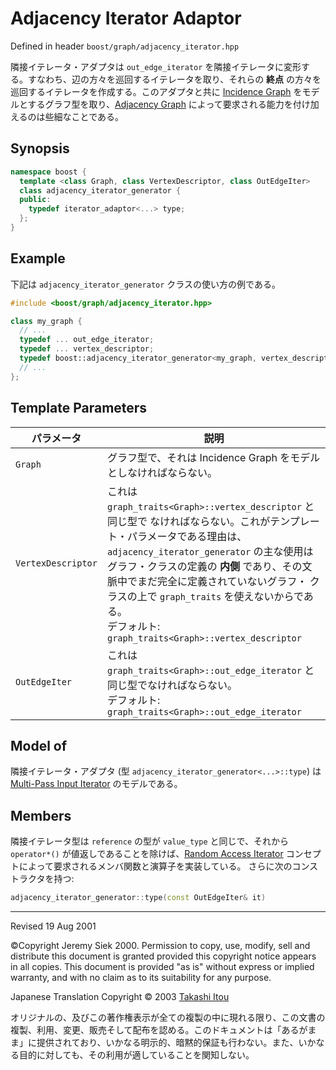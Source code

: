 # Adjacency Iterator Adaptor

Defined in header `boost/graph/adjacency_iterator.hpp`

隣接イテレータ・アダプタは `out_edge_iterator` を隣接イテレータに変形する。すなわち、辺の方々を巡回するイテレータを取り、それらの **終点** の方々を巡回するイテレータを作成する。このアダプタと共に [Incidence Graph](IncidenchGraph.md) をモデルとするグラフ型を取り、[Adjacency Graph](AdjacencyGraph.md) によって要求される能力を付け加えるのは些細なことである。


## Synopsis

```cpp
namespace boost {
  template <class Graph, class VertexDescriptor, class OutEdgeIter>
  class adjacency_iterator_generator {
  public:
    typedef iterator_adaptor<...> type;
  };
}
```


## Example
下記は `adjacency_iterator_generator` クラスの使い方の例である。

```cpp
#include <boost/graph/adjacency_iterator.hpp>

class my_graph {
  // ...
  typedef ... out_edge_iterator;
  typedef ... vertex_descriptor;
  typedef boost::adjacency_iterator_generator<my_graph, vertex_descriptor, out_edge_iterator>::type adjacency_iterator;
  // ...
};
```


## Template Parameters

| パラメータ | 説明 |
|------------|------|
| `Graph`    | グラフ型で、それは Incidence Graph をモデルとしなければならない。 |
| `VertexDescriptor` | これは `graph_traits<Graph>::vertex_descriptor` と同じ型で なければならない。これがテンプレート・パラメータである理由は、 `adjacency_iterator_generator` の主な使用はグラフ・クラスの定義の **内側** であり、その文脈中でまだ完全に定義されていないグラフ・ クラスの上で `graph_traits` を使えないからである。<br/> デフォルト: `graph_traits<Graph>::vertex_descriptor` |
| `OutEdgeIter` | これは `graph_traits<Graph>::out_edge_iterator` と同じ型でなければならない。<br/> デフォルト: `graph_traits<Graph>::out_edge_iterator` |


## Model of
隣接イテレータ・アダプタ (型 `adjacency_iterator_generator<...>::type`) は [Multi-Pass Input Iterator](../utility/MultiPassInputIterator.md) のモデルである。


## Members
隣接イテレータ型は `reference` の型が `value_type` と同じで、それから `operator*()` が値返しであることを除けば、[Random Access Iterator](http://www.sgi.com/tech/stl/RandomAccessIterator.html) コンセプトによって要求されるメンバ関数と演算子を実装している。 さらに次のコンストラクタを持つ:

```cpp
adjacency_iterator_generator::type(const OutEdgeIter& it)
```


***
Revised 19 Aug 2001

©Copyright Jeremy Siek 2000. Permission to copy, use, modify, sell and distribute this document is granted provided this copyright notice appears in all copies. This document is provided "as is" without express or implied warranty, and with no claim as to its suitability for any purpose.

Japanese Translation Copyright © 2003 [Takashi Itou](mailto:takashi-it@po6.nsk.ne.jp)

オリジナルの、及びこの著作権表示が全ての複製の中に現れる限り、この文書の複製、利用、変更、販売そして配布を認める。このドキュメントは「あるがまま」に提供されており、いかなる明示的、暗黙的保証も行わない。また、いかなる目的に対しても、その利用が適していることを関知しない。


